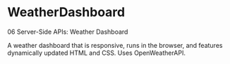 # WeatherDashboard
06 Server-Side APIs: Weather Dashboard

A weather dashboard that is responsive, runs in the browser, and features dynamically updated HTML and CSS.
Uses OpenWeatherAPI.
